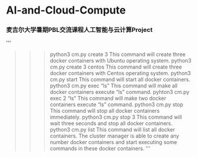 # AI-and-Cloud-Compute
### 麦吉尔大学暑期PBL交流课程人工智能与云计算Project

'''
>>> python3 cm.py create 3
This command will create three docker containers with Ubuntu operating system.
>>> python3 cm.py create 3 centos
This command will create three docker containers with Centos operating system.
>>> python3 cm.py start
This command will start all docker containers.
>>> python3 cm.py exec “ls”
This command will make all docker containers execute “ls” command.
>>> pyhton3 cm.py exec 2 “ls”
This command will make two docker containers execute “ls” command.
>>> python3 cm.py stop
This command will stop all docker containers immediately.
>>> python3 cm.py stop 3
This command will wait three seconds and stop all docker containers.
>>> python3 cm.py list
This command will list all docker containers.
The cluster manager is able to create any number docker containers and start executing some commands in these docker containers.
'''
